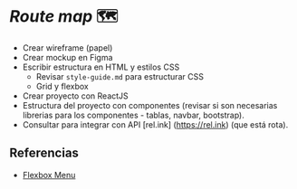 # _Route map_ 🗺

- Crear wireframe (papel)
- Crear mockup en Figma
- Escribir estructura en HTML y estilos CSS
  - Revisar `style-guide.md` para estructurar CSS
  - Grid y flexbox
- Crear proyecto con ReactJS
- Estructura del proyecto con componentes (revisar si son necesarias librerias para los componentes - tablas, navbar, bootstrap).
- Consultar para integrar con API [rel.ink] (https://rel.ink) (que está rota).

## Referencias

- [Flexbox Menu](https://codepen.io/abbeyjfitzgerald/pen/QdZjLE)
